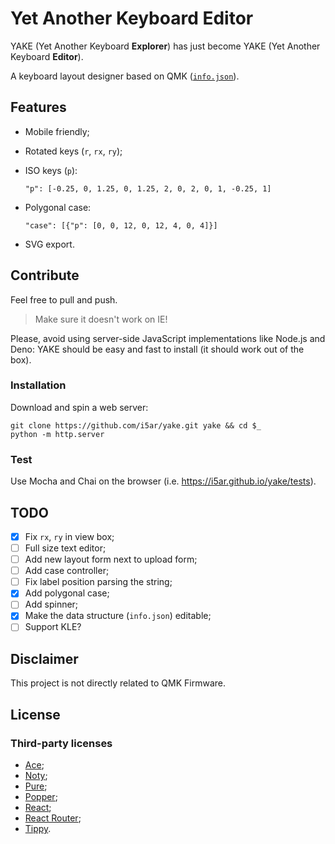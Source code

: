 # Yet Another Keyboard Editor

YAKE (Yet Another Keyboard **Explorer**) has just become YAKE (Yet Another Keyboard **Editor**).

A keyboard layout designer based on QMK ([`info.json`](https://beta.docs.qmk.fm/reference/reference_info_json)).

## Features

- Mobile friendly;
- Rotated keys (`r`, `rx`, `ry`);
- ISO keys (`p`):

      "p": [-0.25, 0, 1.25, 0, 1.25, 2, 0, 2, 0, 1, -0.25, 1]
- Polygonal case:

      "case": [{"p": [0, 0, 12, 0, 12, 4, 0, 4]}]
- SVG export.

## Contribute

Feel free to pull and push.

> Make sure it doesn't work on IE!

Please, avoid using server-side JavaScript implementations like Node.js and Deno:
YAKE should be easy and fast to install (it should work out of the box).

### Installation

Download and spin a web server:

    git clone https://github.com/i5ar/yake.git yake && cd $_
    python -m http.server

### Test

Use Mocha and Chai on the browser (i.e. <https://i5ar.github.io/yake/tests>).

## TODO

- [x] Fix `rx`, `ry` in view box;
- [ ] Full size text editor;
- [ ] Add new layout form next to upload form;
- [ ] Add case controller;
- [ ] Fix label position parsing the string;
- [x] Add polygonal case;
- [ ] Add spinner;
- [x] Make the data structure (`info.json`) editable;
- [ ] Support KLE?

## Disclaimer

This project is not directly related to QMK Firmware.

## License

### Third-party licenses

- [Ace](https://github.com/ajaxorg/ace/blob/master/LICENSE);
- [Noty](https://github.com/needim/noty/blob/master/LICENSE.txt);
- [Pure](https://github.com/pure-css/pure/blob/master/LICENSE);
- [Popper](https://github.com/FezVrasta/popper.js/blob/master/LICENSE.md);
- [React](https://github.com/facebook/react/blob/master/LICENSE);
- [React Router](https://github.com/ReactTraining/react-router/blob/master/LICENSE);
- [Tippy](https://github.com/atomiks/tippyjs/blob/master/LICENSE).
